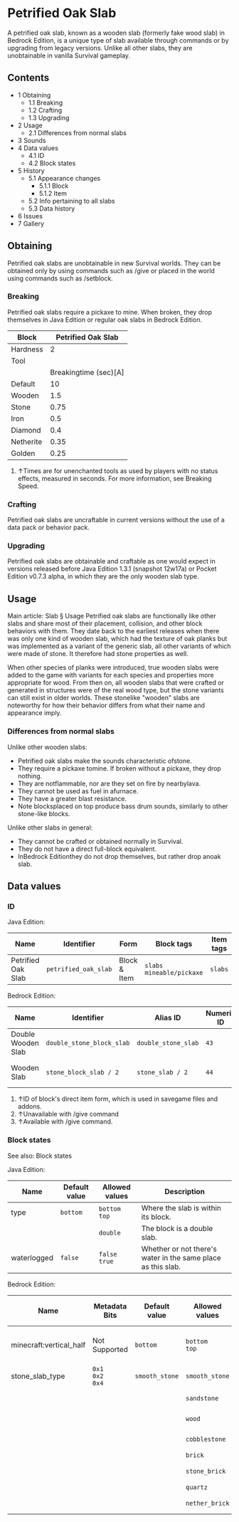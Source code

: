 # Petrified Oak Slab
A petrified oak slab, known as a wooden slab (formerly fake wood slab) in Bedrock Edition, is a unique type of slab available through commands or by upgrading from legacy versions. Unlike all other slabs, they are unobtainable in vanilla Survival gameplay.

## Contents
- 1 Obtaining
	- 1.1 Breaking
	- 1.2 Crafting
	- 1.3 Upgrading
- 2 Usage
	- 2.1 Differences from normal slabs
- 3 Sounds
- 4 Data values
	- 4.1 ID
	- 4.2 Block states
- 5 History
	- 5.1 Appearance changes
		- 5.1.1 Block
		- 5.1.2 Item
	- 5.2 Info pertaining to all slabs
	- 5.3 Data history
- 6 Issues
- 7 Gallery

## Obtaining
Petrified oak slabs are unobtainable in new Survival worlds. They can be obtained only by using commands such as /give or placed in the world using commands such as /setblock.

### Breaking
Petrified oak slabs require a pickaxe to mine. When broken, they drop themselves in Java Edition or regular oak slabs in Bedrock Edition.

| Block     | Petrified Oak Slab    |
|-----------|-----------------------|
| Hardness  | 2                     |
| Tool      |                       |
|           | Breakingtime (sec)[A] |
| Default   | 10                    |
| Wooden    | 1.5                   |
| Stone     | 0.75                  |
| Iron      | 0.5                   |
| Diamond   | 0.4                   |
| Netherite | 0.35                  |
| Golden    | 0.25                  |

1. ↑Times are for unenchanted tools as used by players with no status effects, measured in seconds. For more information, see Breaking Speed.

### Crafting
Petrified oak slabs are uncraftable in current versions without the use of a data pack or behavior pack.

### Upgrading
Petrified oak slabs are obtainable and craftable as one would expect in versions released before Java Edition 1.3.1 (snapshot 12w17a) or  Pocket Edition v0.7.3 alpha, in which they are the only wooden slab type.

## Usage
Main article: Slab § Usage
Petrified oak slabs are functionally like other slabs and share most of their placement, collision, and other block behaviors with them. They date back to the earliest releases when there was only one kind of wooden slab, which had the texture of oak planks but was implemented as a variant of the generic slab, all other variants of which were made of stone. It therefore had stone properties as well.

When other species of planks were introduced, true wooden slabs were added to the game with variants for each species and properties more appropriate for wood. From then on, all wooden slabs that were crafted or generated in structures were of the real wood type, but the stone variants can still exist in older worlds. These stonelike "wooden" slabs are noteworthy for how their behavior differs from what their name and appearance imply.

### Differences from normal slabs
Unlike other wooden slabs:

- Petrified oak slabs make the sounds characteristic ofstone.
- They require a pickaxe tomine. If broken without a pickaxe, they drop nothing.
- They are notflammable, nor are they set on fire by nearbylava.
- They cannot be used as fuel in afurnace.
- They have a greater blast resistance.
- Note blocksplaced on top produce bass drum sounds, similarly to other stone-like blocks.

Unlike other slabs in general:

- They cannot be crafted or obtained normally in Survival.
- They do not have a direct full-block equivalent.
- InBedrock Editionthey do not drop themselves, but rather drop anoak slab.

## Data values
### ID
Java Edition:

| Name               | Identifier           | Form         | Block tags                     | Item tags | Translation key                      |
|--------------------|----------------------|--------------|--------------------------------|-----------|--------------------------------------|
| Petrified Oak Slab | `petrified_oak_slab` | Block & Item | `slabs`<br/>`mineable/pickaxe` | `slabs`   | `block.minecraft.petrified_oak_slab` |

Bedrock Edition:

| Name               | Identifier                | Alias ID            | Numeric ID | Form                         | Item ID[i 1]                                                    | Translation key                    |
|--------------------|---------------------------|---------------------|------------|------------------------------|-----------------------------------------------------------------|------------------------------------|
| Double Wooden Slab | `double_stone_block_slab` | `double_stone_slab` | `43`       | Block & Ungiveable Item[i 2] | `double_stone_block_slab`<br/>Alias ID:`real_double_stone_slab` | `tile.double_stone_slab.wood.name` |
| Wooden Slab        | `stone_block_slab / 2`    | `stone_slab / 2`    | `44`       | Block & Giveable Item[i 3]   | `stone_block_slab`<br/>Alias ID:`double_stone_slab`             | `tile.stone_slab.wood.name`        |

1. ↑ID of block's direct item form, which is used in savegame files and addons.
2. ↑Unavailable with /give command
3. ↑Available with /give command.

### Block states
See also: Block states

Java Edition:

| Name        | Default value | Allowed values     | Description                                                  |
|-------------|---------------|--------------------|--------------------------------------------------------------|
| type        | `bottom`      | `bottom`<br/>`top` | Where the slab is within its block.                          |
|             |               | `double`           | The block is a double slab.                                  |
| waterlogged | `false`       | `false`<br/>`true` | Whether or not there's water in the same place as this slab. |

Bedrock Edition:

| Name                    | Metadata Bits             | Default value  | Allowed values     | Values forMetadata Bits | Description                         |
|-------------------------|---------------------------|----------------|--------------------|-------------------------|-------------------------------------|
| minecraft:vertical_half | Not Supported             | `bottom`       | `bottom`<br/>`top` | `Unsupported`           | Where the slab is within its block. |
| stone_slab_type         | `0x1`<br/>`0x2`<br/>`0x4` | `smooth_stone` | `smooth_stone`     | `0`                     | Smooth Stone Slab                   |
|                         |                           |                | `sandstone`        | `1`                     | Sandstone Slab                      |
|                         |                           |                | `wood`             | `2`                     | Petrified Oak Slab                  |
|                         |                           |                | `cobblestone`      | `3`                     | Cobblestone Slab                    |
|                         |                           |                | `brick`            | `4`                     | Brick Slab                          |
|                         |                           |                | `stone_brick`      | `5`                     | Stone Brick Slab                    |
|                         |                           |                | `quartz`           | `6`                     | Quartz Slab                         |
|                         |                           |                | `nether_brick`     | `7`                     | Nether Brick Slab                   |



